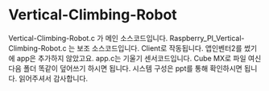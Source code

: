# Vertical-Climbing-Robot
Vertical-Climbing-Robot.c 가 메인 소스코드입니다.
Raspberry_PI_Vertical-Climbing-Robot.c 는 보조 소스코드입니다. Client로 작동됩니다.
앱인벤터2를 썼기에 app은 추가하지 않았고요.
app.c는 기울기 센서코드입니다.
Cube MX로 파일 여신다음 폴더 똑같이 덮어쓰기 하시면 됩니다.
시스템 구성은 ppt를 통해 확인하시면 됩니다.
읽어주셔서 감사합니다.
